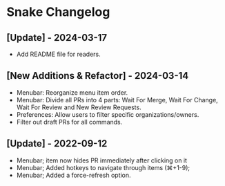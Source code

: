 # Snake Changelog

## [Update] - 2024-03-17

- Add README file for readers.

## [New Additions & Refactor] - 2024-03-14

- Menubar: Reorganize menu item order.
- Menubar: Divide all PRs into 4 parts: Wait For Merge, Wait For Change, Wait For Review and New Review Requests.
- Preferences: Allow users to filter specific organizations/owners.
- Filter out draft PRs for all commands.

## [Update] - 2022-09-12

- Menubar; item now hides PR immediately after clicking on it
- Menubar; Added hotkeys to navigate through items  (⌘+1-9);
- Menubar; Added a force-refresh option.